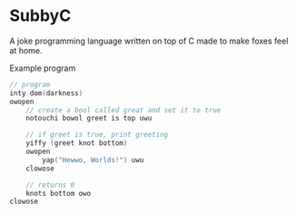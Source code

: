 # SubbyC
A joke programming language written on top of C made to make foxes feel at home.

Example program
```c
// program
inty dom(darkness)
owopen
    // create a bool called great and set it to true
    notouchi bowol greet is top uwu

    // if greet is true, print greeting
    yiffy (greet knot bottom)
    owopen
        yap("Hewwo, Worlds!") uwu
    clowose

    // returns 0
    knots bottom owo
clowose
```
